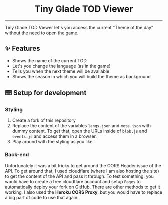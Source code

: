 # <div align="center">Tiny Glade TOD Viewer</div>


---

Tiny Glade TOD Viewer let's you access the current "Theme of the day" without the need to open the game.

## ✨ Features

- Shows the name of the current TOD
- Let's you change the language (as in the game)
- Tells you when the next theme will be available
- Shows the season in which you will build the theme as background

## ⌨️ Setup for development

### Styling 
1. Create a fork of this repository
2. Replace the content of the variables ``langs.json`` and ``meta.json`` with dummy content. To get that, open the URLs inside of ``blob.js`` and ``events.js`` and access them in a browser.
3. Play around with the styling as you like.

### Back-end
Unfortunately it was a bit tricky to get around the CORS Header issue of the API. To get around that, I used cloudflare (where I am also hosting the site) to get the content of the API and pass it through. To test something, you would have to create a free cloudflare account and setup ``Pages`` to automatically deploy your fork on GitHub. There are other methods to get it working, I also used the **Heroku CORS Proxy**, but you would have to replace a big part of code to use that again.
